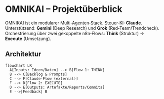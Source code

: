 # OMNIKAI – Projektüberblick

OMNIKAI ist ein modularer Multi‑Agenten‑Stack. Steuer‑KI: **Claude**. Unterstützend: **Gemini** (Deep Research) und **Grok** (Red‑Team/Trendcheck).  
Orchestrierung über zwei gekoppelte n8n‑Flows: **Think** (Struktur) → **Execute** (Umsetzung).

## Architektur
```mermaid
flowchart LR
  A[Inputs: Ideen/Daten] --> B[Flow 1: THINK]
  B --> C[Backlog & Prompts]
  C --> F[Claude-Flow (external)]
  F --> D[Flow 2: EXECUTE]
  D --> E[Outputs: Artefakte/Reports/Commits]
  E -->|Feedback| B
```
